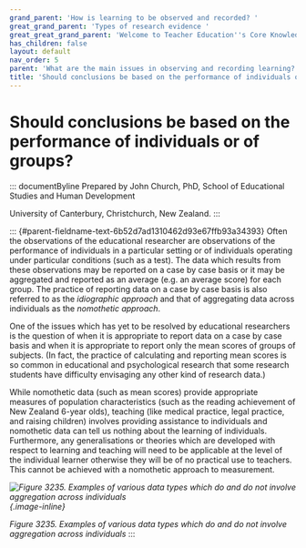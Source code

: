 ```yaml
---
grand_parent: 'How is learning to be observed and recorded? '
great_grand_parent: 'Types of research evidence '
great_great_grand_parent: 'Welcome to Teacher Education''s Core Knowledge and Skills.'
has_children: false
layout: default
nav_order: 5
parent: 'What are the main issues in observing and recording learning? '
title: 'Should conclusions be based on the performance of individuals or of groups? '
---
```

# Should conclusions be based on the performance of individuals or of groups? 


::: documentByline
Prepared by John Church, PhD, School of Educational Studies and Human
Development

University of Canterbury, Christchurch, New Zealand.
:::

::: {#parent-fieldname-text-6b52d7ad1310462d93e67ffb93a34393}
Often the observations of the educational researcher are observations of
the performance of individuals in a particular setting or of individuals
operating under particular conditions (such as a test). The data which
results from these observations may be reported on a case by case basis
or it may be aggregated and reported as an average (e.g. an average
score) for each group. The practice of reporting data on a case by case
basis is also referred to as the *idiographic approach* and that of
aggregating data across individuals as the *nomothetic approach*.

One of the issues which has yet to be resolved by educational
researchers is the question of when it is appropriate to report data on
a case by case basis and when it is appropriate to report only the mean
scores of groups of subjects. (In fact, the practice of calculating and
reporting mean scores is so common in educational and psychological
research that some research students have difficulty envisaging any
other kind of research data.)

While nomothetic data (such as mean scores) provide appropriate measures
of population characteristics (such as the reading achievement of New
Zealand 6-year olds), teaching (like medical practice, legal practice,
and raising children) involves providing assistance to individuals and
nomothetic data can tell us nothing about the learning of individuals.
Furthermore, any generalisations or theories which are developed with
respect to learning and teaching will need to be applicable at the level
of the individual learner otherwise they will be of no practical use to
teachers. This cannot be achieved with a nomothetic approach to
measurement.

*![Figure 3235. Examples of various data types which do and do not
involve aggregation across
individuals](../../../../../../assets/images/Figure3235.png "Figure 3235. Examples of various data types which do and do not involve aggregation across individuals"){.image-inline}*

*Figure 3235. Examples of various data types which do and do not involve
aggregation across individuals*
:::
